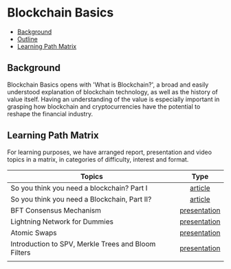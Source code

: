 # Blockchain Basics 

- [Background](#background)
- [Outline](#outline)
- [Learning Path Matrix](#learning-path-matrix)

## Background

Blockchain Basics opens with 'What is Blockchain?', a broad and easily understood explanation of blockchain technology, as well as the history of value itself. Having an understanding of the value is especially important in grasping how blockchain and cryptocurrencies have the potential to reshape the financial industry.

## Learning Path Matrix 

For learning purposes, we have arranged report, presentation and video topics in a matrix, in categories of difficulty, interest and format.

| Topics                                              |                             Type                             |
| --------------------------------------------------- | :----------------------------------------------------------: |
| So you think you need a blockchain? Part I          | <div class="wrap_beg">[article](https://medium.com/@cayle/so-you-think-you-need-a-blockchain-part-i-a75389808c00)</div> |
| So you think you need a Blockchain, Part II?        | <div class="wrap_beg">[article](https://medium.com/@cayle/so-you-think-you-need-a-blockchain-part-ii-71a62c5f1a1a)</div> |
| BFT Consensus Mechanism                             | <div class="wrap_beg">[presentation](/consensus-mechanisms/BFT-consensusmechanisms/sources/PITCHME.link.md)</div> |
| Lightning Network for Dummies                       | <div class="wrap_beg">[presentation](/protocols/lightning-network-for-dummies/sources/PITCHME.link.md)</div> |
| Atomic Swaps                                        | <div class="wrap_beg">[presentation](/protocols/atomic-swaps/AtomicSwaps.md)</div> |
| Introduction to SPV, Merkle Trees and Bloom Filters | <div class="wrap_int">[presentation](/protocols/merkle-trees-and-spv-1/sources/PITCHME.link.md)</div> |
|                                                     |                                                              |


